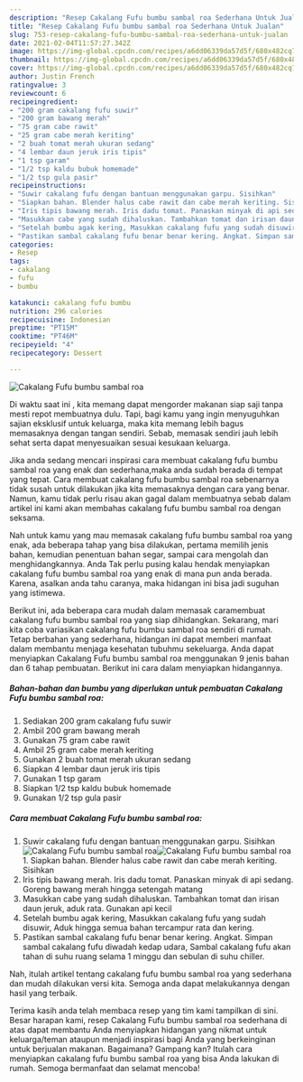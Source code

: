 ```yaml
---
description: "Resep Cakalang Fufu bumbu sambal roa Sederhana Untuk Jualan"
title: "Resep Cakalang Fufu bumbu sambal roa Sederhana Untuk Jualan"
slug: 753-resep-cakalang-fufu-bumbu-sambal-roa-sederhana-untuk-jualan
date: 2021-02-04T11:57:27.342Z
image: https://img-global.cpcdn.com/recipes/a6dd06339da57d5f/680x482cq70/cakalang-fufu-bumbu-sambal-roa-foto-resep-utama.jpg
thumbnail: https://img-global.cpcdn.com/recipes/a6dd06339da57d5f/680x482cq70/cakalang-fufu-bumbu-sambal-roa-foto-resep-utama.jpg
cover: https://img-global.cpcdn.com/recipes/a6dd06339da57d5f/680x482cq70/cakalang-fufu-bumbu-sambal-roa-foto-resep-utama.jpg
author: Justin French
ratingvalue: 3
reviewcount: 6
recipeingredient:
- "200 gram cakalang fufu suwir"
- "200 gram bawang merah"
- "75 gram cabe rawit"
- "25 gram cabe merah keriting"
- "2 buah tomat merah ukuran sedang"
- "4 lembar daun jeruk iris tipis"
- "1 tsp garam"
- "1/2 tsp kaldu bubuk homemade"
- "1/2 tsp gula pasir"
recipeinstructions:
- "Suwir cakalang fufu dengan bantuan menggunakan garpu. Sisihkan"
- "Siapkan bahan. Blender halus cabe rawit dan cabe merah keriting. Sisihkan"
- "Iris tipis bawang merah. Iris dadu tomat. Panaskan minyak di api sedang. Goreng bawang merah hingga setengah matang"
- "Masukkan cabe yang sudah dihaluskan. Tambahkan tomat dan irisan daun jeruk, aduk rata. Gunakan api kecil"
- "Setelah bumbu agak kering, Masukkan cakalang fufu yang sudah disuwir, Aduk hingga semua bahan tercampur rata dan kering."
- "Pastikan sambal cakalang fufu benar benar kering. Angkat. Simpan sambal cakalang fufu diwadah kedap udara, Sambal cakalang fufu akan tahan di suhu ruang selama 1 minggu dan sebulan di suhu chiller."
categories:
- Resep
tags:
- cakalang
- fufu
- bumbu

katakunci: cakalang fufu bumbu 
nutrition: 296 calories
recipecuisine: Indonesian
preptime: "PT15M"
cooktime: "PT46M"
recipeyield: "4"
recipecategory: Dessert

---
```



![Cakalang Fufu bumbu sambal roa](https://img-global.cpcdn.com/recipes/a6dd06339da57d5f/680x482cq70/cakalang-fufu-bumbu-sambal-roa-foto-resep-utama.jpg)

Di waktu  saat ini , kita memang dapat mengorder makanan siap saji tanpa mesti repot membuatnya dulu. Tapi, bagi kamu yang ingin menyuguhkan sajian eksklusif untuk keluarga, maka kita memang lebih bagus memasaknya dengan tangan sendiri. Sebab, memasak sendiri jauh lebih sehat serta dapat menyesuaikan sesuai kesukaan keluarga.

Jika anda sedang mencari inspirasi cara membuat cakalang fufu bumbu sambal roa yang enak dan sederhana,maka anda sudah berada di tempat yang tepat. Cara membuat cakalang fufu bumbu sambal roa  sebenarnya tidak susah untuk dilakukan jika kita memasaknya dengan cara yang benar. Namun, kamu tidak perlu risau akan gagal dalam membuatnya 
sebab dalam artikel ini kami akan membahas cakalang fufu bumbu sambal roa dengan seksama.  



Nah untuk kamu yang mau memasak cakalang fufu bumbu sambal roa yang enak, ada beberapa tahap yang bisa dilakukan, pertama memilih jenis bahan, kemudian penentuan bahan segar, sampai cara mengolah dan menghidangkannya. Anda Tak perlu pusing kalau hendak menyiapkan cakalang fufu bumbu sambal roa yang enak di mana pun anda berada. Karena, asalkan anda  tahu caranya, maka hidangan ini bisa jadi suguhan yang istimewa.

Berikut ini, ada beberapa cara mudah dalam memasak caramembuat cakalang fufu bumbu sambal roa yang siap dihidangkan. Sekarang, mari kita coba variasikan cakalang fufu bumbu sambal roa sendiri di rumah. Tetap berbahan yang sederhana, hidangan ini dapat memberi manfaat dalam membantu menjaga kesehatan tubuhmu sekeluarga. Anda dapat menyiapkan Cakalang Fufu bumbu sambal roa menggunakan 9 jenis bahan dan 6 tahap pembuatan. Berikut ini cara dalam menyiapkan hidangannya.

<!--inarticleads1-->

##### Bahan-bahan dan bumbu yang diperlukan untuk pembuatan Cakalang Fufu bumbu sambal roa:

1. Sediakan 200 gram cakalang fufu suwir
1. Ambil 200 gram bawang merah
1. Gunakan 75 gram cabe rawit
1. Ambil 25 gram cabe merah keriting
1. Gunakan 2 buah tomat merah ukuran sedang
1. Siapkan 4 lembar daun jeruk iris tipis
1. Gunakan 1 tsp garam
1. Siapkan 1/2 tsp kaldu bubuk homemade
1. Gunakan 1/2 tsp gula pasir




<!--inarticleads2-->

##### Cara membuat Cakalang Fufu bumbu sambal roa:

1. Suwir cakalang fufu dengan bantuan menggunakan garpu. Sisihkan
<img src="https://img-global.cpcdn.com/steps/9150e2630d9a5ed4/160x128cq70/cakalang-fufu-bumbu-sambal-roa-langkah-memasak-1-foto.jpg" alt="Cakalang Fufu bumbu sambal roa"><img src="https://img-global.cpcdn.com/steps/6654d66fc935afcf/160x128cq70/cakalang-fufu-bumbu-sambal-roa-langkah-memasak-1-foto.jpg" alt="Cakalang Fufu bumbu sambal roa">1. Siapkan bahan. Blender halus cabe rawit dan cabe merah keriting. Sisihkan
1. Iris tipis bawang merah. Iris dadu tomat. Panaskan minyak di api sedang. Goreng bawang merah hingga setengah matang
1. Masukkan cabe yang sudah dihaluskan. Tambahkan tomat dan irisan daun jeruk, aduk rata. Gunakan api kecil
1. Setelah bumbu agak kering, Masukkan cakalang fufu yang sudah disuwir, Aduk hingga semua bahan tercampur rata dan kering.
1. Pastikan sambal cakalang fufu benar benar kering. Angkat. Simpan sambal cakalang fufu diwadah kedap udara, Sambal cakalang fufu akan tahan di suhu ruang selama 1 minggu dan sebulan di suhu chiller.




Nah, itulah artikel tentang  cakalang fufu bumbu sambal roa  yang sederhana dan mudah dilakukan versi kita. Semoga anda dapat melakukannya dengan hasil yang terbaik. 

Terima kasih anda telah membaca resep yang tim kami tampilkan di sini. Besar harapan kami, resep  Cakalang Fufu bumbu sambal roa sederhana di atas dapat membantu Anda menyiapkan hidangan yang nikmat untuk keluarga/teman ataupun menjadi inspirasi bagi Anda yang berkeinginan untuk berjualan makanan. Bagaimana? Gampang kan? Itulah cara menyiapkan cakalang fufu bumbu sambal roa yang bisa Anda lakukan di rumah. Semoga bermanfaat dan selamat mencoba!

